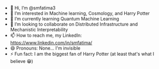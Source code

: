 - 👋 Hi, I’m @smfatima3
- 👀 I’m interested in Machine learning, Cosmology, and Harry Potter
- 🌱 I’m currently learning Quantum Machine Learning 
- 💞️ I’m looking to collaborate on Distributed Infrastructure and Mechanistic Interpretability
- 📫 How to reach me, my LinkedIn: https://www.linkedin.com/in/smfatima/
- 😄 Pronouns: None... I'm invisible 
- ⚡ Fun fact: I am the biggest fan of Harry Potter (at least that's what I believe 😁)

<!---
smfatima3/smfatima3 is a ✨ special ✨ repository because its `README.md` (this file) appears on your GitHub profile.
You can click the Preview link to take a look at your changes.
--->
